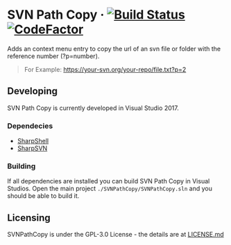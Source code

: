 # SVN Path Copy &middot; [![Build Status](https://travis-ci.org/clFaster/SVNPathCopy.svg?branch=master)](https://travis-ci.org/clFaster/SVNPathCopy) [![CodeFactor](https://www.codefactor.io/repository/github/clfaster/svnpathcopy/badge)](https://www.codefactor.io/repository/github/clfaster/svnpathcopy)

Adds an context menu entry to copy the url of an svn file or folder with the reference number (?p=number).
> For Example: https://your-svn.org/your-repo/file.txt?p=2

## Developing

SVN Path Copy is currently developed in Visual Studio 2017.

### Dependecies

 - [SharpShell](https://github.com/dwmkerr/sharpshell)
 - [SharpSVN](https://sharpsvn.open.collab.net/)

### Building

If all dependencies are installed you can build SVN Path Copy in Visual Studios.
Open the main project `./SVNPathCopy/SVNPathCopy.sln` and you should be able to build it.

## Licensing

SVNPathCopy is under the GPL-3.0 License - the details are at [LICENSE.md](https://raw.githubusercontent.com/clFaster/SVNPathCopy/master/LICENSE)
